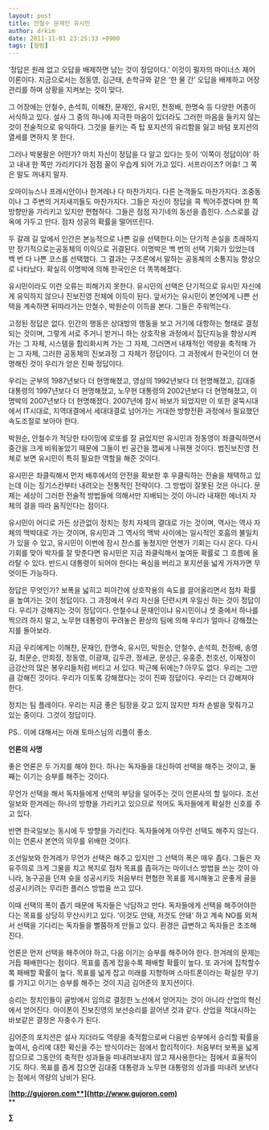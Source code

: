 ```yaml
---
layout: post
title: 안철수 문재인 유시민
author: drkim
date: 2011-11-01 23:25:33 +0900
tags: [컬럼]
---
```

‘정답은 원래 없고 오답을 배제하면 남는 것이 정답이다.’ 이것이 필자의 마이너스 제어 이론이다. 지금으로서는 정동영, 김근태, 손학규와 같은 ‘한 물 간’ 오답을 배제하고 어장관리를 하며 상황을 지켜보는 것이 맞다. 

그 어장에는 안철수, 손석희, 이해찬, 문재인, 유시민, 천정배, 한명숙 등 다양한 어종이 서식하고 있다. 설사 그 중의 하나에 지극한 마음이 있더라도 그러한 마음을 들키지 않는 것이 전술적으로 유익하다. 그것을 들키는 즉 탑 포지션의 유리함을 잃고 바텀 포지션의 열세를 면하지 못 한다. 

그러나 박봉팔은 어떤가? 마치 자신이 정답을 다 알고 있다는 듯이 ‘이쪽이 정답이야’ 하고 내내 한 쪽만 가리키다가 점점 꼴이 우습게 되어 가고 있다. 서프라이즈? 어휴! 그 쪽은 말도 꺼내지 말자. 

오마이뉴스나 프레시안이나 한겨레나 다 마찬가지다. 다른 논객들도 마찬가지다. 조중동이나 그 주변의 거지새끼들도 마찬가지다. 그들은 자신이 정답을 콕 찍어주겠다며 한 쪽 방향만을 가리키고 있지만 편협하다. 그들은 점점 자기네의 동선을 좁힌다. 스스로를 감옥에 가두고 만다. 점차 성공의 확률을 떨어뜨린다. 

두 갈래 길 앞에서 인간은 본능적으로 나쁜 길을 선택한다.이는 단기적 손실을 초래하지만 장기적으로는공동체의 이익으로 귀결된다. 이명박은 백 번의 선택 기회가 있었는데 백 번 다 나쁜 코스를 선택했다. 그 결과는 구조론에서 말하는 공동체의 소통지능 향상으로 나타났다. 확실히 이명박에 의해 한국인은 더 똑똑해졌다. 

유시민이라도 이런 오류는 피해가지 못한다. 유시민의 선택은 단기적으로 유시민 자신에게 유익하지 않으나 진보진영 전체에 이득이 된다. 앞서가는 유시민이 본인에게 나쁜 선택을 계속하면 뒤따라가는 안철수, 박원순이 이득을 본다. 그들은 주워먹는다. 

고정된 정답은 없다. 인간의 행동은 상대방의 행동을 보고 거기에 대항하는 형태로 결정되는 것이며, 그렇게 서로 주거니 받거니 하는 상호작용 과정에서 집단지능을 향상시켜 가는 그 자체, 시스템을 합리화시켜 가는 그 자체, 그러면서 내재적인 역량을 축적해 가는 그 자체, 그러한 공동체의 진보과정 그 자체가 정답이다. 그 과정에서 한국인이 더 현명해진 것이 우리가 얻은 진짜 정답이다. 

우리는 군부의 1987년보다 더 현명해졌고, 영삼의 1992년보다 더 현명해졌고, 김대중 대통령의 1997년보다 더 현명해졌고, 노무현 대통령의 2002년보다 더 현명해졌고, 이명박의 2007년보다 더 현명해졌다. 2007년에 잠시 바보가 되었지만 이 또한 굴뚝시대에서 IT시대로, 지역대결에서 세대대결로 넘어가는 거대한 방향전환 과정에서 필요했던 속도조절로 보아야 한다. 

박원순, 안철수가 적당한 타이밍에 로또를 잘 긁었지만 유시민과 정동영이 좌클릭하면서 중간을 크게 비워놓았기 때문에 그들이 빈 공간을 잽싸게 나꿔챈 것이다. 범진보진영 전체로 보면 유시민이 특히 필요한 역할을 해준 것이다. 

유시민은 좌클릭해서 먼저 배후에서의 안전을 확보한 후 우클릭하는 전술을 채택하고 있는데 이는 징기스칸부터 내려오는 전통적인 전략이다. 그 방법이 잘못된 것은 아니다. 문제는 세상이 그러한 전술적 방법들에 의해서만 지배되는 것이 아니라 내재한 에너지 자체의 결을 따라 움직인다는 점이다. 

유시민이 어디로 가든 상관없이 정치는 정치 자체의 결대로 가는 것이며, 역사는 역사 자체의 맥박대로 가는 것이며, 유시민과 그 역사의 맥박 사이에는 일시적인 호흡의 불일치가 있을 수 있고, 유시민이 이번에 잠시 찬스를 놓쳤지만 언젠가 기회는 다시 온다. 다시 기회를 맞아 박자를 잘 맞춘다면 유시민은 지금 좌클릭해서 높여둔 확률로 그 흐름에 올라탈 수 있다. 반드시 대통령이 되어야 한다는 욕심을 버리고 포지션을 넓게 가져가면 무엇이든 가능하다. 

정답은 무엇인가? 보폭을 넓히고 피아간에 상호작용의 속도를 끌어올리면서 점차 확률을 높여가는 것이 정답이다. 그 과정에서 우리 자신을 단련시켜 우일신 하는 것이 정답이다. 우리가 강해지는 것이 정답이다. 안철수냐 문재인이냐 유시민이냐 셋 중에서 하나를 찍으려 하지 말고, 노무현 대통령이 꾸려놓은 환상의 팀에 의해 우리가 얼마나 강해졌는지를 돌아보라. 

지금 우리에게는 이해찬, 문재인, 한명숙, 유시민, 박원순, 안철수, 손석희, 천정배, 송영길, 최문순, 안희정, 정동영, 이광재, 김두관, 정세균, 문성근, 유홍준, 천호선, 이재정이 금강산의 많은 봉우리들처럼 버티고 서 있다. 박근혜 뒤에는? 아무도 없다. 우리는 그만큼 강해진 것이다. 우리가 이토록 강해졌다는 것이 진짜 정답이다. 우리는 더 강해져야 한다. 

정치는 팀 플레이다. 우리는 지금 좋은 팀장을 갖고 있지 않지만 차차 손발을 맞춰가고 있는 중이다. 그것이 정답이다. 

PS.. 이에 대해서는 아래 토마스님의 리플이 좋소. 





**언론의 사명** 

좋은 언론은 두 가지를 해야 한다. 하나는 독자들을 대신하여 선택을 해주는 것이고, 둘째는 이기는 승부를 해주는 것이다. 

무언가 선택을 해서 독자들에게 선택의 부담을 덜어주는 것이 언론사의 할 일이다. 조선일보와 한겨레는 하나의 방향을 가리키고 있으므로 적어도 독자들에게 확실한 신호를 주고 있다. 

반면 한국일보는 동시에 두 방향을 가리킨다. 독자들에게 아무런 선택도 해주지 않는다. 이는 언론사 본연의 의무를 위배한 것이다. 

조선일보와 한겨레가 무언가 선택은 해주고 있지만 그 선택의 폭은 매우 좁다. 그들은 자유주의로 크게 그물을 치고 복지로 점차 목표를 좁혀가는 마이너스 방법을 쓰는 것이 아니라, 농구공을 던져 슛을 성공시키듯 처음부터 편협한 목표를 제시해놓고 운좋게 골을 성공시키려는 무리한 플러스 방법을 쓰고 있다. 

이때 선택의 폭이 좁기 때문에 독자들은 낙담하고 만다. 독자들에게 선택을 해주어야한다는 목표를 상당히 무산시키고 있다. ‘이것도 안돼, 저것도 안돼’ 하고 계속 NO를 외쳐서 선택을 기다리는 독자들을 뻘쭘하게 만들고 있다. 환경은 급변하고 독자들은 초조해진다. 

언론은 먼저 선택을 해주어야 하고, 다음 이기는 승부를 해주어야 한다. 한겨레의 문제는 거듭 패배한다는 점이다. 목표를 좁게 잡을수록 패배할 확률이 높다. 또 과거에 집착할수록 패배할 확률이 높다. 목표를 넓게 잡고 미래를 지향하며 스마트폰이라는 확실한 무기를 가지고 이기는 승부를 해주는 것이 지금 김어준의 포지션이다. 

승리는 정치인들이 골방에서 임의로 결정한 노선에서 얻어지는 것이 아니라 산업의 혁신에서 얻어진다. 아이폰이 진보진영의 보선승리를 끌어낸 것과 같다. 산업을 적대시하는 바보같은 결정은 자충수가 된다. 

김어준의 포지션은 설사 지더라도 역량을 축적함으로써 다음번 승부에서 승리할 확률을 높여서, 승리에 대한 확신을 주는 방식이라는 점에서 합리적이다. 처음부터 보폭을 넓게 잡으므로 그동안의 축적한 성과들을 떠내려보내지 않고 재사용한다는 점에서 효율적이기도 하다. 목표를 좁게 잡으면 김대중 대통령과 노무현 대통령의 성과를 떠내려 보낸다는 점에서 역량의 낭비가 된다. 




  




[**http://gujoron.com**](http://www.gujoron.com)**  
** 

**∑**